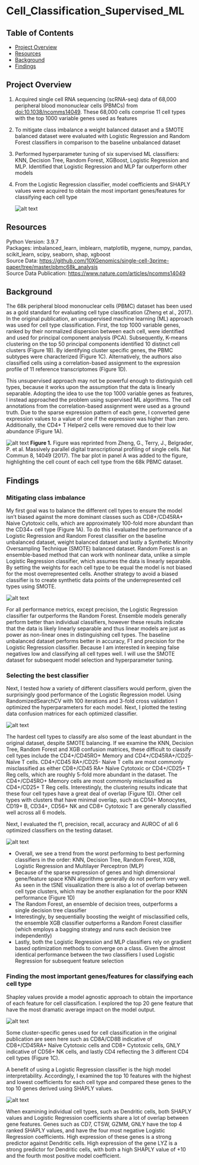 # Cell_Classification_Supervised_ML

## Table of Contents
* [Project Overview](#Project-Overview)
* [Resources](#Resources)
* [Background](#Background)
* [Findings](#Findings)

## Project Overview

1. Acquired single cell RNA sequencing (scRNA-seq) data of 68,000 peripheral blood mononuclear cells (PBMCs) from [doi:10.1038/ncomms14049](https://www.nature.com/articles/ncomms14049). These 68,000 cells comprise 11 cell types with the top 1000 variable genes used as features
2. To mitigate class imbalance a weight balanced dataset and a SMOTE balanced dataset were evaluated with Logistic Regression and Random Forest classifiers in comparison to the baseline unbalanced dataset
3. Performed hyperparameter tuning of six supervised ML classifiers: KNN, Decision Tree, Random Forest, XGBoost, Logistic Regression and MLP. Identified that Logistic Regression and MLP far outperform other models
4. From the Logistic Regression classifier, model coefficients and SHAPLY values were acquired to obtain the most important genes/features for classifying each cell type

   ![alt text](https://github.com/MSlobody/Cell_Classification_Supervised_ML/blob/main/Data/project_overview.PNG)
   
## Resources
Python Version: 3.9.7\
Packages: imbalanced_learn, imblearn, matplotlib, mygene, numpy, pandas, scikit_learn, scipy, seaborn, shap, xgboost \
Source Data: https://github.com/10XGenomics/single-cell-3prime-paper/tree/master/pbmc68k_analysis  \
Source Data Publication: https://www.nature.com/articles/ncomms14049 

## Background

The 68k peripheral blood mononuclear cells (PBMC) dataset has been used as a gold standard for evaluating cell type classification (Zheng et al., 2017). In the original publication, an unsupervised machine learning (ML) approach was used for cell type classification. First, the top 1000 variable genes, ranked by their normalized dispersion between each cell, were identified and used for principal component analysis (PCA). Subsequently, K-means clustering on the top 50 principal components identified 10 distinct cell clusters (Figure 1B). By identifying cluster specific genes, the PBMC subtypes were characterized (Figure 1C). Alternatively, the authors also classified cells using a correlation-based assignment to the expression profile of 11 reference transcriptomes (Figure 1D).

This unsupervised approach may not be powerful enough to distinguish cell types, because it works upon the assumption that the data is linearly separable. Adopting the idea to use the top 1000 variable genes as features, I instead approached the problem using supervised ML algorithms. The cell annotations from the correlation-based assignment were used as a ground truth. Due to the sparse expression pattern of each gene, I converted gene expression values to a value of one if the expression was higher than zero. Additionally, the CD4+ T Helper2 cells were removed due to their low abundance (Figure 1A).

![alt text](https://github.com/MSlobody/Cell_Classification_Supervised_ML/blob/main/Data/figure1_background.PNG)
**Figure 1.** Figure was reprinted from Zheng, G., Terry, J., Belgrader, P. et al. Massively parallel digital transcriptional profiling of single cells. Nat Commun 8, 14049 (2017). The bar plot in panel A was added to the figure, highlighting the cell count of each cell type from the 68k PBMC dataset. 

## Findings

### Mitigating class imbalance
My first goal was to balance the different cell types to ensure the model isn’t biased against the more dominant classes such as CD8+/CD45RA+ Naive Cytotoxic cells, which are approximately 100-fold more abundant than the CD34+ cell type (Figure 1A). To do this I evaluated the performance of a Logistic Regression and Random Forest classifier on the baseline unbalanced dataset, weight balanced dataset and lastly a Synthetic Minority Oversampling Technique (SMOTE) balanced dataset. Random Forest is an ensemble-based method that can work with nonlinear data, unlike a simple Logistic Regression classifier, which assumes the data is linearly separable. By setting the weights for each cell type to be equal the model is not biased for the most overrepresented cells. Another strategy to avoid a biased classifier is to create synthetic data points of the underrepresented cell types using SMOTE. 

![alt text](https://github.com/MSlobody/Cell_Classification_Supervised_ML/blob/main/Data/Cell_Imbalance_figure.PNG)

For all performance metrics, except precision, the Logistic Regression classifier far outperforms the Random Forest. Ensemble models generally perform better than individual classifiers, however these results indicate that the data is likely linearly separable and thus linear models are just as power as non-linear ones in distinguishing cell types. The baseline unbalanced dataset performs better in accuracy, F1 and precision for the Logistic Regression classifier. Because I am interested in keeping false negatives low and classifying all cell types well. I will use the SMOTE dataset for subsequent model selection and hyperparameter tuning.


### Selecting the best classifier

Next, I tested how a variety of different classifiers would perform, given the surprisingly good performance of the Logistic Regression model. Using RandomizedSearchCV with 100 iterations and 3-fold cross validation I optimized the hyperparameters for each model. Next, I plotted the testing data confusion matrices for each optimized classifier. 

![alt text](https://github.com/MSlobody/Cell_Classification_Supervised_ML/blob/main/Data/confusion_matrices_figure.PNG)

The hardest cell types to classify are also some of the least abundant in the original dataset, despite SMOTE balancing. If we examine the KNN, Decision Tree, Random Forest and XGB confusion matrices, these difficult to classify cell types include the CD4+/CD45RO+ Memory and CD4+/CD45RA+/CD25- Naïve T cells. CD4+/CD45 RA+/CD25- Naïve T cells are most commonly misclassified as either CD8+/CD45 RA+ Naïve Cytotoxic or CD4+/CD25+ T Reg cells, which are roughly 5-fold more abundant in the dataset. The CD4+/CD45RO+ Memory cells are most commonly misclassified as CD4+/CD25+ T Reg cells. Interestingly, the clustering results indicate that these four cell types have a great deal of overlap (Figure 1D). Other cell types with clusters that have minimal overlap, such as CD14+ Monocytes, CD19+ B, CD34+, CD56+ NK and CD8+ Cytotoxic T are generally classified well across all 6 models. 

Next, I evaluated the f1, precision, recall, accuracy and AUROC of all 6 optimized classifiers on the testing dataset.

![alt text](https://github.com/MSlobody/Cell_Classification_Supervised_ML/blob/main/Data/Performance_six_models.png)

- Overall, we see a trend from the worst performing to best performing classifiers in the order: KNN, Decision Tree, Random Forest, XGB, Logistic Regression and Multilayer Perceptron (MLP)
- Because of the sparse expression of genes and high dimensional gene/feature space KNN algorithms generally do not perform very well. As seen in the tSNE visualization there is also a lot of overlap between cell type clusters, which may be another explanation for the poor KNN performance (Figure 1D) 
- The Random Forest, an ensemble of decision trees, outperforms a single decision tree classifier
- Interestingly, by sequentially boosting the weight of misclassified cells, the ensemble XGB classifier outperforms a Random Forest classifier (which employs a bagging strategy and runs each decision tree independently)
- Lastly, both the Logistic Regression and MLP classifiers rely on gradient based optimization methods to converge on a class. Given the almost identical performance between the two classifiers I used Logistic Regression for subsequent feature selection


### Finding the most important genes/features for classifying each cell type

Shapley values provide a model agnostic approach to obtain the importance of each feature for cell classification. I explored the top 20 gene feature that have the most dramatic average impact on the model output. 

![alt text](https://github.com/MSlobody/Cell_Classification_Supervised_ML/blob/main/Data/overall_SHAPLY_Features.png)

Some cluster-specific genes used for cell classification in the original publication are seen here such as CD8A/CD8B indicative of CD8+/CD45RA+ Naïve Cytotoxic cells and CD8+ Cytotoxic cells, GNLY indicative of CD56+ NK cells, and lastly CD4 reflecting the 3 different CD4 cell types (Figure 1C). 

A benefit of using a Logistic Regression classifier is the high model interpretability. Accordingly, I examined the top 10 features with the highest and lowest coefficients for each cell type and compared these genes to the top 10 genes derived using SHAPLY values. 

![alt text](https://github.com/MSlobody/Cell_Classification_Supervised_ML/blob/main/Data/SHAPLY_values_vs_Coefficients_example.PNG)

When examining individual cell types, such as Dendritic cells, both SHAPLY values and Logistic Regression coefficients share a lot of overlap between gene features. 
Genes such as CD7, CTSW, GZMM, GNLY have the top 4 ranked SHAPLY values, and have the four most negative Logistic Regression coefficients. High expression of these genes is a strong predictor against Dendritic cells. High expression of the gene LYZ is a strong predictor for Dendritic cells, with both a high SHAPLY value of +10 and the fourth most positive model coefficient. 


